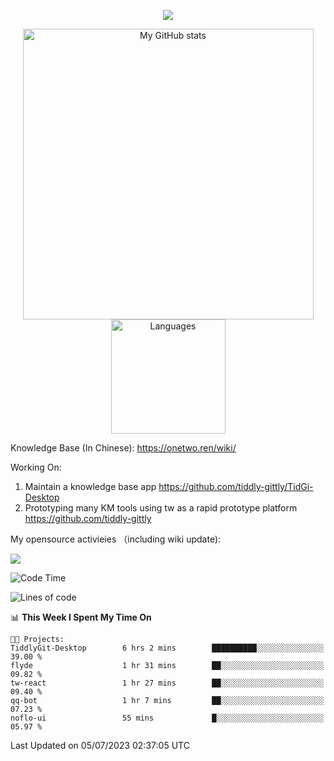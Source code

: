 <a href="https://github.com/linonetwo">
    <p align="center">
        <img src="https://github-profile-trophy.vercel.app/?username=linonetwo&column=7&theme=onedark"/>
    </p>
</a>
<a align="center" href="https://github.com/linonetwo">
  <p align="center">
    <img src="https://github-readme-stats.vercel.app/api?username=linonetwo&show_icons=true&count_private=true" alt="My GitHub stats" width="465"/>
    <img src="https://github-readme-stats.vercel.app/api/top-langs/?username=linonetwo&layout=compact&langs_count=10" alt="Languages" height="183">
  </p>
</a>

Knowledge Base (In Chinese): https://onetwo.ren/wiki/

Working On: 

1. Maintain a knowledge base app https://github.com/tiddly-gittly/TidGi-Desktop
1. Prototyping many KM tools using tw as a rapid prototype platform https://github.com/tiddly-gittly

My opensource activieies （including wiki update):

![](https://visitor-badge.glitch.me/badge?page_id=linonetwo.linonetwo)

<!--START_SECTION:waka-->
![Code Time](http://img.shields.io/badge/Code%20Time-1%2C954%20hrs%2020%20mins-blue)

![Lines of code](https://img.shields.io/badge/From%20Hello%20World%20I%27ve%20Written-56.2%20million%20lines%20of%20code-blue)

📊 **This Week I Spent My Time On** 

```text
🐱‍💻 Projects: 
TiddlyGit-Desktop        6 hrs 2 mins        ██████████░░░░░░░░░░░░░░░   39.00 % 
flyde                    1 hr 31 mins        ██░░░░░░░░░░░░░░░░░░░░░░░   09.82 % 
tw-react                 1 hr 27 mins        ██░░░░░░░░░░░░░░░░░░░░░░░   09.40 % 
qq-bot                   1 hr 7 mins         ██░░░░░░░░░░░░░░░░░░░░░░░   07.23 % 
noflo-ui                 55 mins             █░░░░░░░░░░░░░░░░░░░░░░░░   05.97 % 
```


 Last Updated on 05/07/2023 02:37:05 UTC
<!--END_SECTION:waka-->
